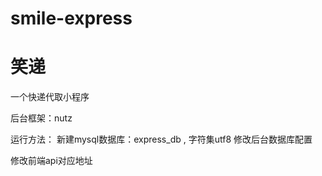 # smile-express

# 笑递

一个快递代取小程序



后台框架：nutz

运行方法：
新建mysql数据库：express_db , 字符集utf8
修改后台数据库配置

修改前端api对应地址